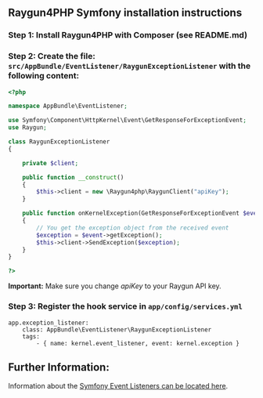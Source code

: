 ## Raygun4PHP Symfony installation instructions

### Step 1: Install Raygun4PHP with Composer (see README.md)

### Step 2: Create the file: `src/AppBundle/EventListener/RaygunExceptionListener` with the following content:

```php
<?php

namespace AppBundle\EventListener;

use Symfony\Component\HttpKernel\Event\GetResponseForExceptionEvent;
use Raygun;

class RaygunExceptionListener
{

    private $client;

    public function __construct()
    {
        $this->client = new \Raygun4php\RaygunClient("apiKey");
    }

    public function onKernelException(GetResponseForExceptionEvent $event)
    {
        // You get the exception object from the received event
        $exception = $event->getException();
        $this->client->SendException($exception);
    }
}

?>
```
**Important:** Make sure you change *apiKey* to your Raygun API key.

### Step 3: Register the hook service in `app/config/services.yml`
```
app.exception_listener:
    class: AppBundle\EventListener\RaygunExceptionListener
    tags:
        - { name: kernel.event_listener, event: kernel.exception }
```

## Further Information:
Information about the [Symfony Event Listeners can be located here](http://symfony.com/doc/current/cookbook/event_dispatcher/event_listener.html).
